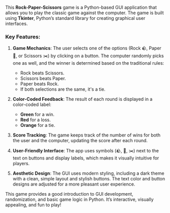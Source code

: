 This **Rock-Paper-Scissors** game is a Python-based GUI application that allows you to play the classic game against the computer. The game is built using **Tkinter**, Python’s standard library for creating graphical user interfaces.

### Key Features:

1. **Game Mechanics**: The user selects one of the options (Rock 🪨, Paper 📄, or Scissors ✂️) by clicking on a button. The computer randomly picks one as well, and the winner is determined based on the traditional rules:
   - Rock beats Scissors.
   - Scissors beats Paper.
   - Paper beats Rock.
   - If both selections are the same, it's a tie.

2. **Color-Coded Feedback**: The result of each round is displayed in a color-coded label:
   - **Green** for a win.
   - **Red** for a loss.
   - **Orange** for a tie.

3. **Score Tracking**: The game keeps track of the number of wins for both the user and the computer, updating the score after each round.

4. **User-Friendly Interface**: The app uses symbols (🪨, 📄, ✂️) next to the text on buttons and display labels, which makes it visually intuitive for players.

5. **Aesthetic Design**: The GUI uses modern styling, including a dark theme with a clean, simple layout and stylish buttons. The text color and button designs are adjusted for a more pleasant user experience.

This game provides a good introduction to GUI development, randomization, and basic game logic in Python. It’s interactive, visually appealing, and fun to play!
